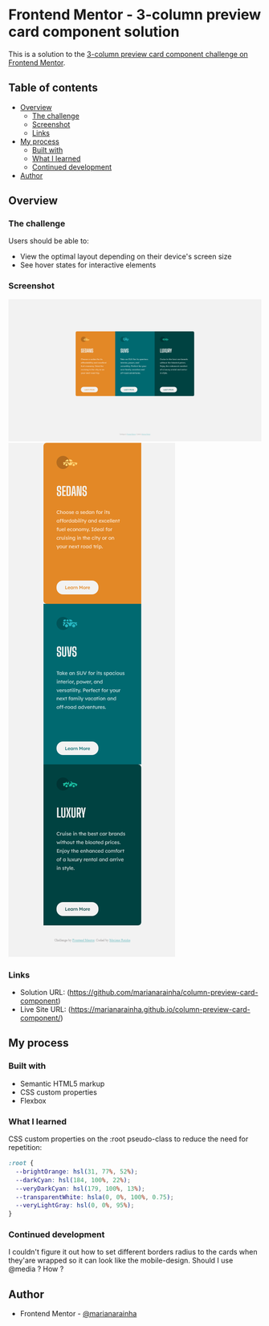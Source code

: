 # Frontend Mentor - 3-column preview card component solution

This is a solution to the [3-column preview card component challenge on Frontend Mentor](https://www.frontendmentor.io/challenges/3column-preview-card-component-pH92eAR2-).

## Table of contents

- [Overview](#overview)
  - [The challenge](#the-challenge)
  - [Screenshot](#screenshot)
  - [Links](#links)
- [My process](#my-process)
  - [Built with](#built-with)
  - [What I learned](#what-i-learned)
  - [Continued development](#continued-development)
- [Author](#author)

## Overview

### The challenge

Users should be able to:

- View the optimal layout depending on their device's screen size
- See hover states for interactive elements

### Screenshot

![](./images/desktopScreenshot.png)
![](./images/mobileScreenshot2.png)

### Links

- Solution URL: (https://github.com/marianarainha/column-preview-card-component)
- Live Site URL: (https://marianarainha.github.io/column-preview-card-component/)

## My process

### Built with

- Semantic HTML5 markup
- CSS custom properties
- Flexbox

### What I learned

CSS custom properties on the :root pseudo-class to reduce the need for repetition:

```css
:root {
  --brightOrange: hsl(31, 77%, 52%);
  --darkCyan: hsl(184, 100%, 22%);
  --veryDarkCyan: hsl(179, 100%, 13%);
  --transparentWhite: hsla(0, 0%, 100%, 0.75);
  --veryLightGray: hsl(0, 0%, 95%);
}
```

### Continued development

I couldn't figure it out how to set different borders radius to the cards when they'are wrapped so it can look like the mobile-design.
Should I use @media ? How ?

## Author

- Frontend Mentor - [@marianarainha](https://www.frontendmentor.io/profile/yourusername)
